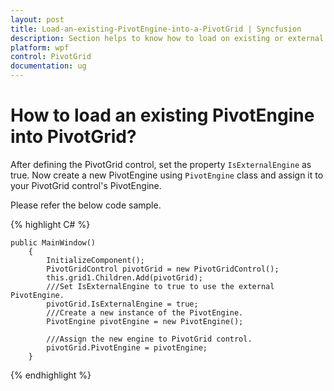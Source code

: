 ```yaml
---
layout: post
title: Load-an-existing-PivotEngine-into-a-PivotGrid | Syncfusion
description: Section helps to know how to load on existing or external pivot engine into pivot grid control programmatically.
platform: wpf
control: PivotGrid
documentation: ug
---
```


# How to load an existing PivotEngine into PivotGrid?

After defining the PivotGrid control, set the property `IsExternalEngine` as true. Now create a new PivotEngine using `PivotEngine` class and assign it to your PivotGrid control's PivotEngine.

Please refer the below code sample.

{% highlight C# %}

    public MainWindow()
        {
            InitializeComponent();
            PivotGridControl pivotGrid = new PivotGridControl();
            this.grid1.Children.Add(pivotGrid);
            ///Set IsExternalEngine to true to use the external PivotEngine.
            pivotGrid.IsExternalEngine = true;
            ///Create a new instance of the PivotEngine.
            PivotEngine pivotEngine = new PivotEngine();
            
            ///Assign the new engine to PivotGrid control.
            pivotGrid.PivotEngine = pivotEngine;
        }

{% endhighlight %}


